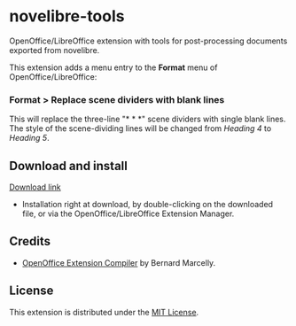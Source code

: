 # novelibre-tools

OpenOffice/LibreOffice extension with tools for post-processing documents exported from novelibre.

This extension adds a menu entry to the **Format** menu of OpenOffice/LibreOffice:

### Format > Replace scene dividers with blank lines

This will replace the three-line "* * *" scene dividers
with single blank lines. The style of the scene-dividing
lines will be changed from  _Heading 4_  to  _Heading 5_.

## Download and install

[Download link](https://raw.githubusercontent.com/peter88213/noelibre-tools/main/novelibre-tools-0.1.3.oxt)

* Installation right at download, by double-clicking on the downloaded file, or via the OpenOffice/LibreOffice Extension Manager.


## Credits

- [OpenOffice Extension Compiler](https://wiki.openoffice.org/wiki/Extensions_Packager#Extension_Compiler) by Bernard Marcelly.

## License

This extension is distributed under the [MIT License](http://www.opensource.org/licenses/mit-license.php).
